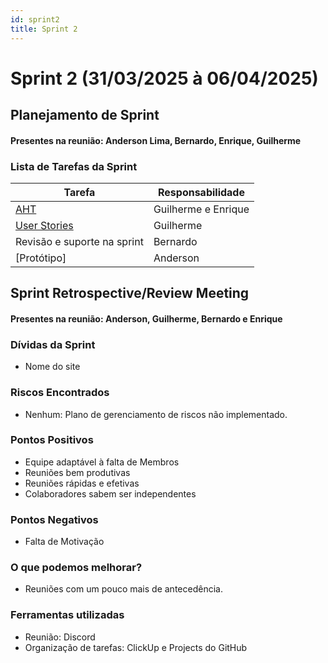 ```yaml
---
id: sprint2
title: Sprint 2
---
```

# Sprint 2 (31/03/2025 à 06/04/2025)

## Planejamento de Sprint

#### Presentes na reunião: Anderson Lima, Bernardo, Enrique, Guilherme 

### Lista de Tarefas da Sprint

| Tarefa                                                                                       | Responsabilidade |
| -------------------------------------------------------------------------------------------- | ---------------- |
| [AHT](https://projetos-de-extensao.github.io/PFE_25.1_8001_BetoCuenca/base/aht/#)                                                                   | Guilherme e Enrique            |
| [User Stories](https://projetos-de-extensao.github.io/PFE_25.1_8001_BetoCuenca/base/userStories/)                                          | Guilherme              |
| Revisão e suporte na sprint                                                            | Bernardo             |
| [Protótipo]                                                          | Anderson            |

## Sprint Retrospective/Review Meeting

#### Presentes na reunião: Anderson, Guilherme, Bernardo e Enrique

### Dívidas da Sprint
- Nome do site

### Riscos Encontrados

- Nenhum: Plano de gerenciamento de riscos não implementado.

### Pontos Positivos

- Equipe adaptável à falta de Membros
- Reuniões bem produtivas
- Reuniões rápidas e efetivas
- Colaboradores sabem ser independentes

### Pontos Negativos

- Falta de Motivação 

### O que podemos melhorar?

- Reuniões com um pouco mais de antecedência.

### Ferramentas utilizadas

- Reunião: Discord 
- Organização de tarefas: ClickUp e Projects do GitHub
